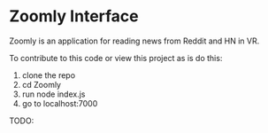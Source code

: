 # Zoomly Interface

Zoomly is an application for reading news from Reddit and HN in VR.

To contribute to this code or view this project as is do this: 

1. clone the repo
2. cd Zoomly
3. run node index.js
4. go to localhost:7000

TODO: 


